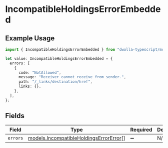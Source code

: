 # IncompatibleHoldingsErrorEmbedded

## Example Usage

```typescript
import { IncompatibleHoldingsErrorEmbedded } from "dwolla-typescript/models";

let value: IncompatibleHoldingsErrorEmbedded = {
  errors: [
    {
      code: "NotAllowed",
      message: "Receiver cannot receive from sender.",
      path: "/_links/destination/href",
      links: {},
    },
  ],
};
```

## Fields

| Field                                                                                  | Type                                                                                   | Required                                                                               | Description                                                                            |
| -------------------------------------------------------------------------------------- | -------------------------------------------------------------------------------------- | -------------------------------------------------------------------------------------- | -------------------------------------------------------------------------------------- |
| `errors`                                                                               | [models.IncompatibleHoldingsErrorError](../models/incompatibleholdingserrorerror.md)[] | :heavy_minus_sign:                                                                     | N/A                                                                                    |